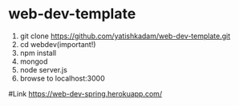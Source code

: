 # web-dev-template

1. git clone https://github.com/yatishkadam/web-dev-template.git
1. cd webdev(important!)
1. npm install
1. mongod
1. node server.js
1. browse to localhost:3000


#Link
https://web-dev-spring.herokuapp.com/
